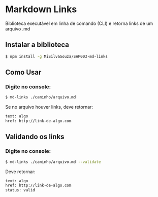 # Markdown Links

Biblioteca executável em linha de comando (CLI) e retorna links de um arquivo .md

## Instalar a biblioteca

```sh
$ npm install -g MiSilvaSouza/SAP003-md-links
```

## Como Usar

### Digite no console:

```sh
$ md-links ./caminho/arquivo.md
```
Se no arquivo houver links, deve retornar:

```sh
text: algo
href: http://link-de-algo.com
```

## Validando os links

### Digite no console:

```sh
$ md-links ./caminho/arquivo.md --validate
```
Deve retornar:

```sh
text: algo
href: http://link-de-algo.com
status: valid
```


